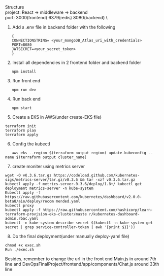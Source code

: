 Structure \
project: React -> middleware -> backend \
port: 3000(frontend) 6379(redis) 8080(backend) \

1. Add a .env file in backend folder with the following

```
   {
   CONNECTIONSTRING= <your_mongoDB_Atlas_uri_with_credentials>
   PORT=8080
   JWTSECRET=<your_secret_token>
   }
```

2. Install all dependencies in 2 frontend folder and backend folder

```
   npm install
```

3. Run front end

```
   npm run dev
```

4. Run back end

```
   npm start
```

5. Create a EKS in AWS(under create-EKS file)

```
terraform init
terraform plan
terraform apply
```

6. Config the kubectl

```
   aws eks --region $(terraform output region) update-kubeconfig --name $(terraform output cluster_name)
```

7. create moniter using metrics server

```
wget -O v0.3.6.tar.gz https://codeload.github.com/kubernetes-sigs/metrics-server/tar.gz/v0.3.6 && tar -xzf v0.3.6.tar.gz
kubectl apply -f metrics-server-0.3.6/deploy/1.8+/ kubectl get deployment metrics-server -n kube-system
Kubectl apply -f https://raw.githubusercontent.com/kubernetes/dashboard/v2.0.0-beta8/aio/deploy/recom mended.yaml
kubectl proxy
kubectl apply -f https://raw.githubusercontent.com/hashicorp/learn-terraform-provision-eks-cluster/maste r/kubernetes-dashboard-admin.rbac.yaml
kubectl -n kube-system describe secret $(kubectl -n kube-system get secret | grep service-controller-token | awk '{print $1}'))
```

8. Do the final deployment(under manually deploy-yaml file)

```
chmod +x exec.sh
Run ./exec.sh

```

Besides, remember to change the url in the front end Main.js in around 7th line
and DevOpsFinalProject/frontend/app/components/Chat.js around 33th line

